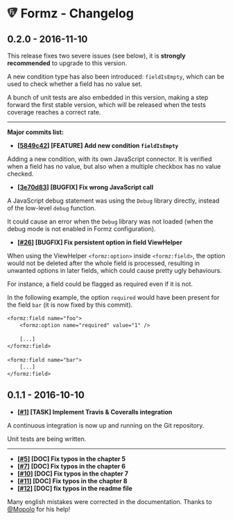 # ![Formz](Documentation/Images/formz-icon@medium.png) Formz - Changelog

0.2.0 - 2016-11-10
------------------

This release fixes two severe issues (see below), it is **strongly recommended** to upgrade to this version.

A new condition type has also been introduced: `fieldIsEmpty`, which can be used to check whether a field has no value set.

A bunch of unit tests are also embedded in this version, making a step forward the first stable version, which will be released when the tests coverage reaches a correct rate.

----

**Major commits list:**

- **[[5849c42](https://github.com/romm/formz/commit/5849c4241946e673cf0895a1d2c2440eb697a0a3)] [FEATURE] Add new condition `fieldIsEmpty`**

Adding a new condition, with its own JavaScript connector. It is verified when a field has no value, but also when a multiple checkbox has no value checked.

- **[[3e70d83](https://github.com/romm/formz/commit/3e70d8364320a050c59699f66be6c0e8b2f9ce6f)] [BUGFIX] Fix wrong JavaScript call**

A JavaScript debug statement was using the `Debug` library directly, instead of the low-level `debug` function.

It could cause an error when the `Debug` library was not loaded (when the debug mode is not enabled in Formz configuration).

- **[[#26](https://github.com/romm/configuration_object/pull/26)] [BUGFIX] Fix persistent option in field ViewHelper**

When using the ViewHelper `<formz:option>` inside `<formz:field>`, the option would not be deleted after the whole field is processed, resulting in unwanted options in later fields, which could cause pretty ugly behaviours.

For instance, a field could be flagged as required even if it is not.

In the following example, the option `required` would have been present for the field `bar` (it is now fixed by this commit).

```
<formz:field name="foo">
    <formz:option name="required" value="1" />

    [...]
</formz:field>

<formz:field name="bar">
    [...]
</formz:field>
```

0.1.1 - 2016-10-10
------------------

- **[[#1](https://github.com/romm/configuration_object/pull/1)] [TASK] Implement Travis & Coveralls integration**

A continuous integration is now up and running on the Git repository.

Unit tests are being written.

-----

- **[[#5](https://github.com/romm/configuration_object/pull/5)] [DOC] Fix typos in the chapter 5**
- **[[#7](https://github.com/romm/configuration_object/pull/7)] [DOC] Fix typos in the chapter 6**
- **[[#10](https://github.com/romm/configuration_object/pull/10)] [DOC] Fix typos in the chapter 7**
- **[[#11](https://github.com/romm/configuration_object/pull/11)] [DOC] Fix typos in the chapter 8**
- **[[#12](https://github.com/romm/configuration_object/pull/12)] [DOC] fix typos in the readme file**

Many english mistakes were corrected in the documentation. Thanks to [@Mopolo](https://github.com/Mopolo) for his help!
